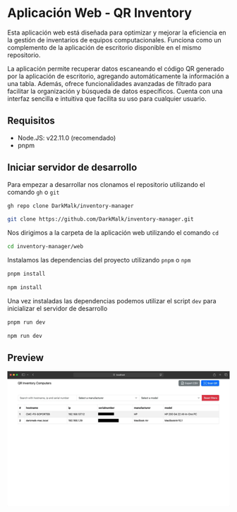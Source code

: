 # Aplicación Web - QR Inventory

Esta aplicación web está diseñada para optimizar y mejorar la eficiencia en la gestión de inventarios de equipos computacionales. Funciona como un complemento de la aplicación de escritorio disponible en el mismo repositorio.

La aplicación permite recuperar datos escaneando el código QR generado por la aplicación de escritorio, agregando automáticamente la información a una tabla. Además, ofrece funcionalidades avanzadas de filtrado para facilitar la organización y búsqueda de datos específicos. Cuenta con una interfaz sencilla e intuitiva que facilita su uso para cualquier usuario.

## Requisitos

- Node.JS: v22.11.0 (recomendado)
- pnpm

## Iniciar servidor de desarrollo

Para empezar a desarrollar nos clonamos el repositorio utilizando el comando `gh` o `git`

```bash
gh repo clone DarkMalk/inventory-manager
```

```bash
git clone https://github.com/DarkMalk/inventory-manager.git
```

Nos dirigimos a la carpeta de la aplicación web utilizando el comando `cd`

```bash
cd inventory-manager/web
```

Instalamos las dependencias del proyecto utilizando `pnpm` o `npm`

```bash
pnpm install
```

```bash
npm install
```

Una vez instaladas las dependencias podemos utilizar el script `dev` para inicializar el servidor de desarrollo

```bash
pnpm run dev
```

```bash
npm run dev
```

## Preview

![Preview Web](/previews/preview-web.webp)
